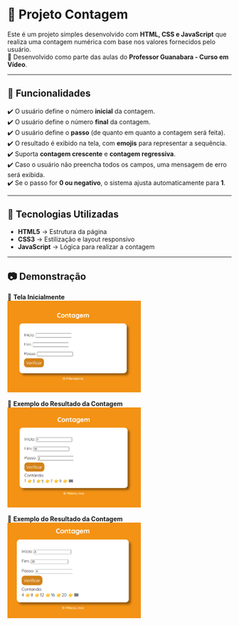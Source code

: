 # 🔢 Projeto Contagem

Este é um projeto simples desenvolvido com **HTML, CSS e JavaScript** que realiza uma contagem numérica com base nos valores fornecidos pelo usuário.  
📌 Desenvolvido como parte das aulas do **Professor Guanabara - Curso em Vídeo**.   

---

## 🎯 Funcionalidades  

✔️ O usuário define o número **inicial** da contagem.  
✔️ O usuário define o número **final** da contagem.  
✔️ O usuário define o **passo** (de quanto em quanto a contagem será feita).  
✔️ O resultado é exibido na tela, com **emojis** para representar a sequência.  
✔️ Suporta **contagem crescente** e **contagem regressiva**.  
✔️ Caso o usuário não preencha todos os campos, uma mensagem de erro será exibida.  
✔️ Se o passo for **0 ou negativo**, o sistema ajusta automaticamente para **1**.  

---

## 🚀 Tecnologias Utilizadas

- **HTML5** → Estrutura da página  
- **CSS3** → Estilização e layout responsivo   
- **JavaScript** → Lógica para realizar a contagem  

---

## 📷 Demonstração  
🔹 **Tela Inicialmente**  
<img src="Contagem/img/tela.png" width="300px">  

🔹 **Exemplo do Resultado da Contagem**  
<img src="Contagem/img/exemplo1.png" width="300px">  

🔹 **Exemplo do Resultado da Contagem**  
<img src="Contagem/img/exemplo2.png" width="300px">  

